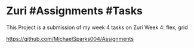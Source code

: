 # Zuri #Assignments #Tasks

 This Project is a submission of my week 4 tasks on Zuri
 Week 4: flex, grid

https://github.com/MichaelSparks004/Assignments
